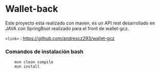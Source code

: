 # Wallet-back


Este proyecto esta realizado con maven, es un API rest desarrollado en JAVA con SpringBoot  realizado para el front de wallet-gcz.

`<link>` : <https://github.com/andrescz293/wallet-gcz>

### Comandos de instalación bash
```
	mvn clean compile
	mvn install
```
